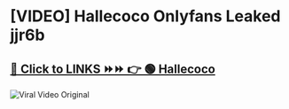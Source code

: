 
 # [VIDEO] Hallecoco Onlyfans Leaked jjr6b

## <h2><a href="https://clipsfans.com/Hallecoco&ref=git">🔗 Click to LINKS ⏩⏩ 👉 🟢 Hallecoco </a></h2>

<a href="https://clipsfans.com/Hallecoco&ref=git" rel="nofollow" data-target="animated-image.originalLink"><img src="https://i.ibb.co.com/xMMVF88/686577567.gif" alt="Viral Video Original" style="max-width: 100%; display: inline-block;" data-target="animated-image.originalImage"></a>


